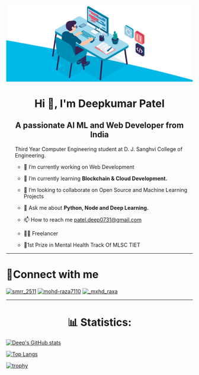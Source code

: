 ![Header](https://raw.githubusercontent.com/Azael-Dev/Azael-Dev/master/coding.gif)


#            <h1 align="center">Hi 👋, I'm Deepkumar Patel</h1>
<h2 align ="center">A passionate AI ML and Web Developer from India</h2>


<ul>Third Year Computer Engineering student at D. J. Sanghvi College of Engineering.


 -  🔭 I’m currently working on Web Development

  - 🌱 I’m currently learning **Blockchain & Cloud Development.**

 -  👯 I’m looking to collaborate on Open Source  and Machine Learning Projects
  
 - 💬 Ask me about **Python, Node and Deep Learning.**
 
 -  📫 How to reach me patel.deep0731@gmail.com

- 👨‍💻 Freelancer

 -  🥇1st Prize in Mental Health Track Of MLSC TIET
</ul>

---

# 📱Connect with me
<p align="left">
<a href="https://twitter.com/deep_patel2001" target="blank"><img align="center" src="https://raw.githubusercontent.com/rahuldkjain/github-profile-readme-generator/master/src/images/icons/Social/twitter.svg" alt="smrr_2511" height="30" width="40" /></a>
<a href="https://www.linkedin.com/in/deepkumar-patel1/" target="blank"><img align="center" src="https://raw.githubusercontent.com/rahuldkjain/github-profile-readme-generator/master/src/images/icons/Social/linked-in-alt.svg" alt="mohd-raza7110" height="30" width="40" /></a>
<a href="https://www.instagram.com/deep__patel_0731/" target="blank"><img align="center" src="https://raw.githubusercontent.com/rahuldkjain/github-profile-readme-generator/master/src/images/icons/Social/instagram.svg" alt="_mxhd_raxa" height="30" width="40" /></a>
</p>

----

#                                        <h1 align="center">📊 Statistics:</h1>
[![Deep's GitHub stats](https://github-readme-stats.vercel.app/api?username=deep3040&count_private=true&show_icons=true&theme=radical)](https://github.com/deep3040/github-readme-stats)

[![Top Langs](https://github-readme-stats.vercel.app/api/top-langs/?username=deep3040&langs_count=8&layout=compact)](https://github.com/deep3040/github-readme-stats)

<!-- [![willianrod's wakatime stats](https://github-readme-stats.vercel.app/api/wakatime?username=deep3040)](https://github.com/deep3040/github-readme-stats) -->

<!-- [![Readme Card](https://github-readme-stats.vercel.app/api/pin/?username=deep3040&repo=github-readme-stats)](https://github.com/deep3040/github-readme-stats) -->

[![trophy](https://github-profile-trophy.vercel.app/?username=deep3040&theme=onedark)](https://github.com/ryo-ma/github-profile-trophy)


